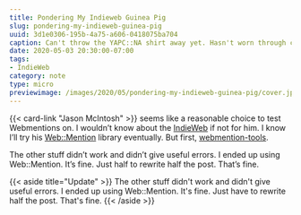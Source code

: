 ```yaml
---
title: Pondering My Indieweb Guinea Pig
slug: pondering-my-indieweb-guinea-pig
uuid: 3d1e0306-195b-4a75-a606-0418075ba704
caption: Can't throw the YAPC::NA shirt away yet. Hasn't worn through completely yet.
date: 2020-05-03 20:30:00-07:00
tags:
- IndieWeb
category: note
type: micro
previewimage: /images/2020/05/pondering-my-indieweb-guinea-pig/cover.jpg
---
```

{{< card-link "Jason McIntosh" >}} seems like a reasonable choice to test Webmentions on. I wouldn’t
know about the [IndieWeb](https://indieweb.org) if not for him. I know
I’ll try his [Web::Mention](https://metacpan.org/pod/Web::Mention)
library eventually. But first,
[webmention-tools](https://github.com/Ryuno-Ki/webmention-tools).

The other stuff didn’t work and didn’t give useful errors. I ended up
using Web::Mention. It’s fine. Just half to rewrite half the post.
That’s fine.

{{< aside title="Update" >}}
The other stuff didn't work and didn't give useful errors.
I ended up using Web::Mention.
It's fine.
Just have to rewrite half the post.
That's fine.
{{< /aside >}}
